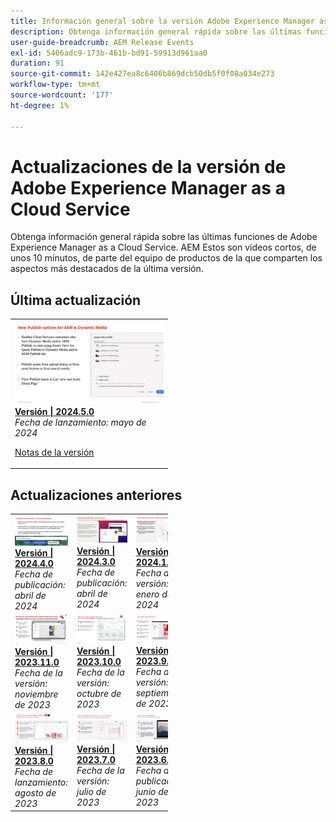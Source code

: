 ```yaml
---
title: Información general sobre la versión Adobe Experience Manager as a Cloud Service
description: Obtenga información general rápida sobre las últimas funciones de Adobe Experience Manager as a Cloud Service
user-guide-breadcrumb: AEM Release Events
exl-id: 5406adc9-173b-461b-bd91-59913d961aa0
duration: 91
source-git-commit: 142e427ea8c6406b869dcb50db5f0f08a034e273
workflow-type: tm+mt
source-wordcount: '177'
ht-degree: 1%

---
```


# Actualizaciones de la versión de Adobe Experience Manager as a Cloud Service

Obtenga información general rápida sobre las últimas funciones de Adobe Experience Manager as a Cloud Service. AEM Estos son vídeos cortos, de unos 10 minutos, de parte del equipo de productos de la que comparten los aspectos más destacados de la última versión.

## Última actualización

<table style="max-width: 50%;">
  <tr>
    <td>
      <a href="2024/2024-5-0.md">
        <img alt="Versión 2024.5.0" src="2024/assets/2024-5-0-thumb.png" />
      </a>
      <div>
        <a href="2024/2024-5-0.md">
          <strong>Versión | 2024.5.0</strong>
        </a>
      </div>
      <em>Fecha de lanzamiento: mayo de 2024 </em>
      <p>
        <a href="https://experienceleague.adobe.com/docs/experience-manager-cloud-service/content/release-notes/release-notes/release-notes-current.html?lang=es">Notas de la versión</a>
      </p>
    </td>
  </tr>  
</table>

## Actualizaciones anteriores

<table style="max-width: 50%;">
  <tr>
    <td>
      <a href="2024/2024-4-0.md">
        <img alt="Versión 2024.4.0" src="2024/assets/2024-4-0-thumb.png" />
      </a>
      <div>
        <a href="2024/2024-4-0.md">
          <strong>Versión | 2024.4.0</strong>
          </br>
        </a>
      </div>
      <em>Fecha de publicación: abril de 2024 </em>
    </td>
    <td>
      <a href="2024/2024-3-0.md">
        <img alt="Versión 2024.3.0" src="2024/assets/2024-3-0-thumb.png" />
      </a>
      <div>
        <a href="2024/2024-3-0.md">
          <strong>Versión | 2024.3.0</strong>
          </br>
        </a>
      </div>
      <em>Fecha de publicación: abril de 2024 </em>
    </td>
    <td>
      <a href="2024/2024-1-0.md">
        <img alt="Versión 2024.1.0" src="2024/assets/2024-1-0-thumb.png" />
      </a>
      <div>
        <a href="2024/2024-1-0.md">
          <strong>Versión | 2024.1.0</strong>
          <br/>
        </a>
          <em>Fecha de la versión: enero de 2024 </em>
      </div>
    </td>
  </tr>
  <tr>
    <td>
      <a href="2023/2023-11-0.md">
        <img alt="Versión 2023.11.0" src="2023/assets/2023-11-0-thumb.png" />
      </a>
      <div>
        <a href="2023/2023-11-0.md">
          <strong>Versión | 2023.11.0</strong>
          <br/>
        </a>
          <em>Fecha de la versión: noviembre de 2023 </em>
      </div>
    </td>
    <td>
      <a href="2023/2023-10-0.md">
        <img alt="Versión 2023.10.0" src="2023/assets/2023-10-0-thumb.png" />
      </a>
      <div>
        <a href="2023/2023-10-0.md">
          <strong>Versión | 2023.10.0</strong>
          <br/>
        </a>
          <em>Fecha de la versión: octubre de 2023 </em>
      </div>
    </td>
    <td>
      <a href="2023/2023-9-0.md">
        <img alt="Versión 2023.9.0" src="2023/assets/2023-9-0-thumb.png" />
      </a>
      <div>
        <a href="2023/2023-9-0.md">
          <strong>Versión | 2023.9.0</strong>
          <br/>
        </a>
          <em>Fecha de versión: septiembre de 2023 </em>
      </div>
    </td>
  </tr>
  <tr>    
    <td>
      <a href="2023/2023-8-0.md">
        <img alt="Versión 2023.8.0" src="2023/assets/2023-8-0-thumb.png" />
      </a>
      <div>
        <a href="2023/2023-8-0.md">
          <strong>Versión | 2023.8.0</strong>
          <br/>
        </a>
          <em>Fecha de lanzamiento: agosto de 2023 </em>
      </div>
    </td>
    <td>
      <a href="2023/2023-7-0.md">
        <img alt="Versión 2023.7.0" src="2023/assets/2023-7-0-thumb.png" />
      </a>
      <div>
        <a href="2023/2023-7-0.md">
          <strong>Versión | 2023.7.0</strong>
          <br/>
        </a>
          <em>Fecha de la versión: julio de 2023 </em>
      </div>
    </td>
    <td>
      <a href="2023/2023-6-0.md">
        <img alt="Versión 2023.6.0" src="2023/assets/2023-6-0-thumb.png" />
      </a>
      <div>
        <a href="2023/2023-6-0.md">
          <strong>Versión | 2023.6.0</strong>
          <br/>
        </a>
          <em>Fecha de publicación: junio de 2023 </em>
      </div>
    </td>
  </tr>
</table>
